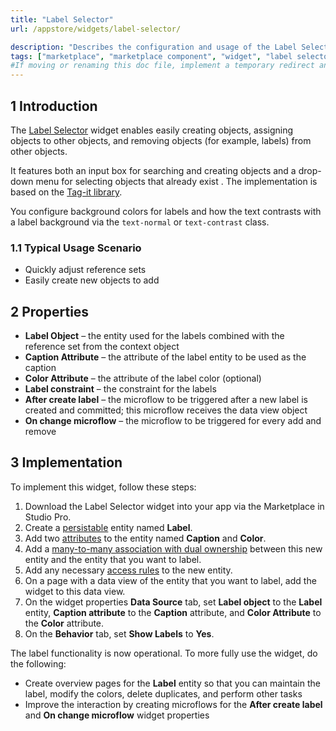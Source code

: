```yaml
---
title: "Label Selector"
url: /appstore/widgets/label-selector/

description: "Describes the configuration and usage of the Label Selector widget, which is available in the Mendix Marketplace."
tags: ["marketplace", "marketplace component", "widget", "label selector", "platform support"]
#If moving or renaming this doc file, implement a temporary redirect and let the respective team know they should update the URL in the product. See Mapping to Products for more details.
---
```


## 1 Introduction

The [Label Selector](https://marketplace.mendix.com/link/component/292/) widget enables easily creating objects, assigning objects to other objects, and removing objects (for example, labels) from other objects.

It features both an input box for searching and creating objects and a drop-down menu for selecting objects that already exist . The implementation is based on the [Tag-it library](https://aehlke.github.io/tag-it/).

You configure background colors for labels and how the text contrasts with a label background via the `text-normal` or `text-contrast` class.

### 1.1 Typical Usage Scenario

* Quickly adjust reference sets
* Easily create new objects to add

## 2 Properties

* **Label Object** – the entity used for the labels combined with the reference set from the context object
* **Caption Attribute** – the attribute of the label entity to be used as the caption
* **Color Attribute** – the attribute of the label color (optional)
* **Label constraint** – the constraint for the labels
* **After create label** – the microflow to be triggered after a new label is created and committed; this microflow receives the data view object
* **On change microflow** – the microflow to be triggered for every add and remove

## 3 Implementation

To implement this widget, follow these steps:

1. Download the Label Selector widget into your app via the Marketplace in Studio Pro.
2. Create a [persistable](/refguide/persistability/) entity named **Label**.
3. Add two [attributes](/refguide/attributes/) to the entity named **Caption** and **Color**.
4. Add a [many-to-many association with dual ownership](/refguide/associations/#many-to-many-both) between this new entity and the entity that you want to label. 
5. Add any necessary [access rules](/refguide/access-rules/) to the new entity.
6. On a page with a data view of the entity that you want to label, add the widget to this data view.
7. On the widget properties **Data Source** tab, set **Label object** to the **Label** entity, **Caption attribute** to the **Caption** attribute, and **Color Attribute** to the **Color** attribute.
8. On the **Behavior** tab, set **Show Labels** to **Yes**.

The label functionality is now operational. To more fully use the widget, do the following:

* Create overview pages for the **Label** entity so that you can maintain the label, modify the colors, delete duplicates, and perform other tasks
* Improve the interaction by creating microflows for the **After create label** and **On change microflow** widget properties

